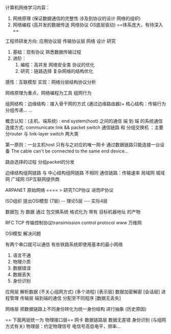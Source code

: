 计算机网络学习内容：
1. 网络原理 (保证数据通信的完整性   涉及到协议的设计  网络的组织)
2. 网络编程 (高并发的数据传送  网络协议 OS底层驱动)
   ==体系庞大，有待深入==

工程师研发方向: 应用协议层 传输协议层
网络  设计  研究

1. 基础：现有协议 熟悉数据传输过程
2. 进阶：
   1. 编程：高并发 网络安全类 协议的优化
   2. 研究：链路选择 复杂网络的结构优化

感性：互联模型
实现：网络分层结构协议分析

网络原理为重点，网络编程为工具  组网行为

组网结构：边缘结构：接入骨干网的方式 (通过边缘路由器)+
         核心结构：传输行为  分组传递... ...

概念认知：(主机、端系统) : end system(host) 之间的通信
    端  到  端 的系统通信 连接方式:    communicate link && packet switch 
    通信链路  和  分组交换机 ：主要分router 与 link-layer switch 两大类

第一原则：一台主机host 只有与之对应的唯一网卡 通过数据链路只能连接一台设备
The cable can't be connected to the same end device...

路由选择的过程  分组packet的分发

边缘结构组网链路  与  中心结构组网链路  不相同
通信链路：传输速率    局域网   城域网   广域网  ISP互联网提供商

ARPANET  原始网络  ==== >  研究TCP协议  进而IP协议

ISO组织  提出OSI模型 (7层)  -- 理论5层   --- 实际4层

数据包 为  数据  通过  包交换系统 格式化为  带有  目标机器地址  的产物

RFC  TCP 传输控制协议transimission control protocol   www 万维网

OSI模型  解决问题

有两个串口就可以通信
有些铁路系统即使用基本的最小网络

1. 语言不通
2. 物理介质
3. 数据错误
4. 数据丢失
5. 身份识别


应用层  解析数据 (不关心组网方式)  (多个进程)
[表示层]  数据加密解密
[会话层]  进程管理
传输层  端到端的通信  分配至不同程序  [数据无丢失]

网络层  把数据链路上不同身份转化为统一身份结构 进行抽象  (历史原因)

== 下面两层统一为 物理接口层== 网卡
数据链路层  数据无差错  身份识别  (与组网方式有关)
物理层：约定物理信号   电信号高低电平，频率...


